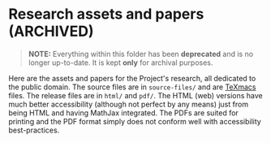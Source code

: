 # Research assets and papers (ARCHIVED)

> **NOTE:** Everything within this folder has been **deprecated** and is no longer up-to-date. It is kept **only** for archival purposes.

Here are the assets and papers for the Project's research, all dedicated to the public domain. The source files are in `source-files/` and are [TeXmacs](https://www.texmacs.org) files. The release files are in `html/` and `pdf/`. The HTML (web) versions have much better accessibility (although not perfect by any means) just from being HTML and having MathJax integrated. The PDFs are suited for printing and the PDF format simply does not conform well with accessibility best-practices.
